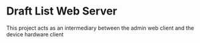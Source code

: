 # Draft List Web Server

This project acts as an intermediary between the admin web client and the device hardware client
